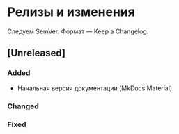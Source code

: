 # Релизы и изменения

Следуем SemVer. Формат — Keep a Changelog.

## [Unreleased]

### Added

- Начальная версия документации (MkDocs Material)

### Changed

### Fixed
